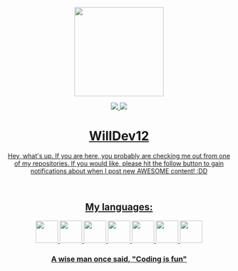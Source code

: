 <p align="center">
  <a href="https://github.com/WillDev12">
    <img src="https://github.com/WillDev12/WillDev12/blob/main/WillDevvLogo.png" width="200" height="200">
</p>

<p align="center">
  <img src="https://img.shields.io/github/followers/WillDev12?logo=github&style=for-the-badge">
  <img src="https://img.shields.io/github/stars/WillDev12?affiliations=OWNER&logo=git&style=for-the-badge">
</p>

<p align="center">
  <h1 align="center">WillDev12</h1>
</p>

<p align="center">Hey, what's up.  If you are here, you probably are checking me out from one of my repositories.  If you would like, please hit the follow button to gain notifications about when I post new AWESOME content! :DD</p>

<br>

<h2 align="center">My languages:</h2>

<p align="center">

  <img src="https://camo.githubusercontent.com/49d42390173e4020f530e4719be432e67c38ef9b34476ba5f2b25f4779902872/68747470733a2f2f63646e2e6a7364656c6976722e6e65742f67682f64657669636f6e732f64657669636f6e406c61746573742f69636f6e732f6a6176617363726970742f6a6176617363726970742d6f726967696e616c2e737667" width="50" height="50">
  
  <img src="https://seeklogo.com/images/V/vb-net-logo-F6A6E7F034-seeklogo.com.png" width="50" height="50">
  
  <img src="https://upload.wikimedia.org/wikipedia/commons/thumb/2/2f/Google_Apps_Script.svg/2048px-Google_Apps_Script.svg.png" width="50" height="50">
  
  <img src="https://cdn-icons-png.flaticon.com/512/732/732212.png" width="50" height="50">
  
  <img src="https://cdn.cdnlogo.com/logos/c/27/c.svg" width="50" height="50">
  
  <img src="https://upload.wikimedia.org/wikipedia/commons/c/cc/Inno_Setup_icon.png" width="50" height="50">
  
  <img src="https://d33wubrfki0l68.cloudfront.net/89531c90d1028bfd3b6e7b6ecf2560adc603e684/e98d6/assets/images/tool-icons/mark-text.png" width="50" height="50">
  
</p>

<h3 align="center">A wise man once said, "Coding is fun"
